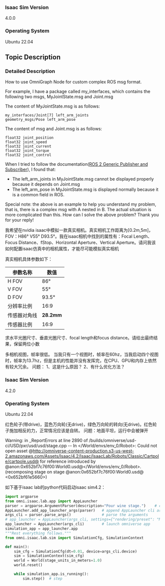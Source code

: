 ### Isaac Sim Version

4.0.0

### Operating System

Ubuntu 22.04

## Topic Description

### Detailed Description

How to use OmniGraph Node for custom complex ROS msg format.

For example, I have a package called my_interfaces, which contains the following two msgs, MyJointState.msg and Joint.msg

The content of MyJointState.msg is as follows:
```ROSMsg
my_interfaces/Joint[7] left_arm_joints
geometry_msgs/Pose left_arm_pose
```

The content of msg and Joint.msg is as follows:
```ROSMsg
float32 joint_position
float32 joint_speed
float32 joint_current
float32 joint_torque
float32 joint_control
```

When I tried to follow the documentation([ROS 2 Generic Publisher and Subscriber](https://docs.omniverse.nvidia.com/isaacsim/latest/ros2_tutorials/tutorial_ros2_generic_publisher_subscriber.html#getting-started)), I found that:
- The left_arm_joints in MyJointState.msg cannot be displayed properly because it depends on Joint.msg
- The left_arm_pose in MyJointState.msg is displayed normally because it is a common field in ROS.

Special note: the above is an example to help you understand my problem, that is, there is a complex msg with A nested in B. The actual situation is more complicated than this.
How can I solve the above problem? Thank you for your reply!


我希望在nvidia isaac中模拟一款真实相机。真实相机工作距离为[0.2m,5m]，FOV：H86° V55° D93.5°。我在isaac相机中找到的属性有：Focal Length、Focus Distance、fStop、Horizontal Aperture、Vertical Aperture。请问我该如何配置isaac仿真中的相机属性，才能尽可能模拟真实相机


真实相机具体参数如下：

| 参数名称   | 数值         |
| ------ | ---------- |
| H FOV  | 86°        |
| V FOV  | 55°        |
| D FOV  | 93.5°      |
| 分辨率比例  | 16:9       |
| 传感器对角线 | **28.2mm** |
| 传感器比例  | 16:9       |

求水平光圈尺寸、垂直光圈尺寸、focal length和focus distance。请给出最终结果，保留两位小数


多相机视图，帧率很低。
当我只有一个视图时，帧率在60hz，当我启动四个视图时，帧率为13.7hz，但是主机的性能并没有发挥完，在CPU、GPU和内存上依然有较大冗余。
问题：
1、这是什么原因？
2、有什么优化方法？


### Isaac Sim Version
4.2.0
### Operating System
Ubuntu 22.04

红色轮子(带drive)，蓝色万向轮(无drive)，绿色万向轮的转向(无drive)。红色轮子施加相反的力，正常情况应该是自转。
问题：地面平坦，运行中会被弹开


 Warning: in _ReportErrors at line 2890 of /builds/omniverse/usd-ci/USD/pxr/usd/usd/stage.cpp -- In </World/envs/env_0/Robot>: Could not open asset @http://omniverse-content-production.s3-us-west-2.amazonaws.com/Assets/Isaac/4.2/Isaac/IsaacLab/Robots/Classic/Cartpole/cartpole.usd@ for reference introduced by @anon:0x652bf7c76f00:World0.usd@</World/envs/env_0/Robot>. (recomposing stage on stage @anon:0x652bf7c76f00:World0.usd@ <0x652bf61e5660>)



如下基于isaac lab的python代码启动isaac sim4.2：
```python
import argparse
from omni.isaac.lab.app import AppLauncher
parser = argparse.ArgumentParser(description="Pour wine stage.")    # create argparser
AppLauncher.add_app_launcher_args(parser)   # append AppLauncher cli args
args_cli = parser.parse_args()              # parse the arguments
# app_launcher = AppLauncher(args_cli, settings={"rendering/preset": "Medium"})
app_launcher = AppLauncher(args_cli)        # launch omniverse app
simulation_app = app_launcher.app
"""Rest everything follows."""
from omni.isaac.lab.sim import SimulationCfg, SimulationContext

def main():
    sim_cfg = SimulationCfg(dt=0.01, device=args_cli.device)
    sim = SimulationContext(sim_cfg)
    world = World(stage_units_in_meters=1.0)
    world.reset()

    while simulation_app.is_running():
        sim.step()  # step
```